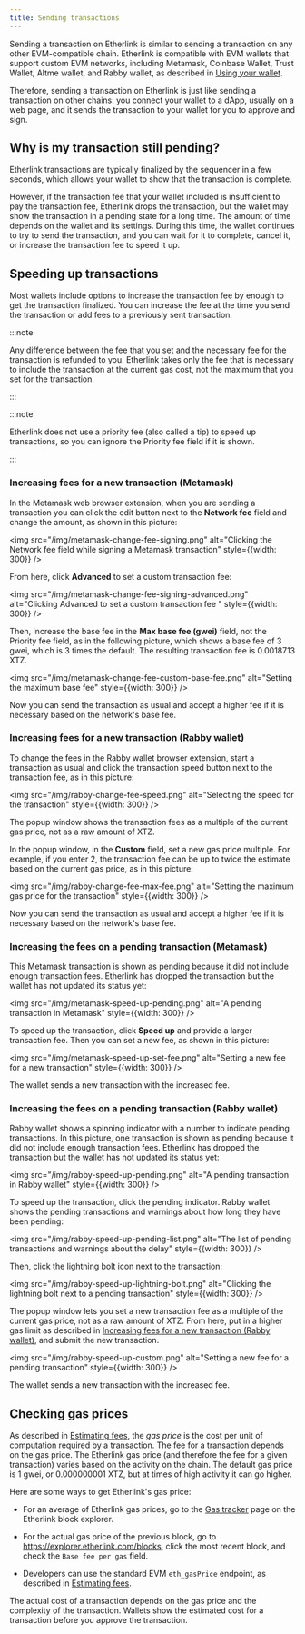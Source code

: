 ```yaml
---
title: Sending transactions
---
```


Sending a transaction on Etherlink is similar to sending a transaction on any other EVM-compatible chain.
Etherlink is compatible with EVM wallets that support custom EVM networks, including Metamask, Coinbase Wallet, Trust Wallet, Altme wallet, and Rabby wallet, as described in [Using your wallet](/get-started/using-your-wallet).

Therefore, sending a transaction on Etherlink is just like sending a transaction on other chains: you connect your wallet to a dApp, usually on a web page, and it sends the transaction to your wallet for you to approve and sign.

## Why is my transaction still pending?

Etherlink transactions are typically finalized by the sequencer in a few seconds, which allows your wallet to show that the transaction is complete.

However, if the transaction fee that your wallet included is insufficient to pay the transaction fee, Etherlink drops the transaction, but the wallet may show the transaction in a pending state for a long time.
The amount of time depends on the wallet and its settings.
During this time, the wallet continues to try to send the transaction, and you can wait for it to complete, cancel it, or increase the transaction fee to speed it up.

## Speeding up transactions

Most wallets include options to increase the transaction fee by enough to get the transaction finalized.
You can increase the fee at the time you send the transaction or add fees to a previously sent transaction.

:::note

Any difference between the fee that you set and the necessary fee for the transaction is refunded to you.
Etherlink takes only the fee that is necessary to include the transaction at the current gas cost, not the maximum that you set for the transaction.

:::

:::note

Etherlink does not use a priority fee (also called a tip) to speed up transactions, so you can ignore the Priority fee field if it is shown.

:::

### Increasing fees for a new transaction (Metamask)

In the Metamask web browser extension, when you are sending a transaction you can click the edit button next to the **Network fee** field and change the amount, as shown in this picture:

<img src="/img/metamask-change-fee-signing.png" alt="Clicking the Network fee field while signing a Metamask transaction" style={{width: 300}} />

From here, click **Advanced** to set a custom transaction fee:

<img src="/img/metamask-change-fee-signing-advanced.png" alt="Clicking Advanced to set a custom transaction fee " style={{width: 300}} />

Then, increase the base fee in the **Max base fee (gwei)** field, not the Priority fee field, as in the following picture, which shows a base fee of 3 gwei, which is 3 times the default.
The resulting transaction fee is 0.0018713 XTZ.

<img src="/img/metamask-change-fee-custom-base-fee.png" alt="Setting the maximum base fee" style={{width: 300}} />

Now you can send the transaction as usual and accept a higher fee if it is necessary based on the network's base fee.

### Increasing fees for a new transaction (Rabby wallet)

To change the fees in the Rabby wallet browser extension, start a transaction as usual and click the transaction speed button next to the transaction fee, as in this picture:

<img src="/img/rabby-change-fee-speed.png" alt="Selecting the speed for the transaction" style={{width: 300}} />

The popup window shows the transaction fees as a multiple of the current gas price, not as a raw amount of XTZ.

In the popup window, in the **Custom** field, set a new gas price multiple.
For example, if you enter 2, the transaction fee can be up to twice the estimate based on the current gas price, as in this picture:

<img src="/img/rabby-change-fee-max-fee.png" alt="Setting the maximum gas price for the transaction" style={{width: 300}} />

Now you can send the transaction as usual and accept a higher fee if it is necessary based on the network's base fee.

### Increasing the fees on a pending transaction (Metamask)

This Metamask transaction is shown as pending because it did not include enough transaction fees.
Etherlink has dropped the transaction but the wallet has not updated its status yet:

<img src="/img/metamask-speed-up-pending.png" alt="A pending transaction in Metamask" style={{width: 300}} />

To speed up the transaction, click **Speed up** and provide a larger transaction fee.
Then you can set a new fee, as shown in this picture:

<img src="/img/metamask-speed-up-set-fee.png" alt="Setting a new fee for a new transaction" style={{width: 300}} />

The wallet sends a new transaction with the increased fee.

### Increasing the fees on a pending transaction (Rabby wallet)

Rabby wallet shows a spinning indicator with a number to indicate pending transactions.
In this picture, one transaction is shown as pending because it did not include enough transaction fees.
Etherlink has dropped the transaction but the wallet has not updated its status yet:

<img src="/img/rabby-speed-up-pending.png" alt="A pending transaction in Rabby wallet" style={{width: 300}} />

To speed up the transaction, click the pending indicator.
Rabby wallet shows the pending transactions and warnings about how long they have been pending:

<img src="/img/rabby-speed-up-pending-list.png" alt="The list of pending transactions and warnings about the delay" style={{width: 300}} />

Then, click the lightning bolt icon next to the transaction:

<img src="/img/rabby-speed-up-lightning-bolt.png" alt="Clicking the lightning bolt next to a pending transaction" style={{width: 300}} />

The popup window lets you set a new transaction fee as a multiple of the current gas price, not as a raw amount of XTZ.
From here, put in a higher gas limit as described in [Increasing fees for a new transaction (Rabby wallet)](#increasing-fees-for-a-new-transaction-rabby-wallet), and submit the new transaction.

<img src="/img/rabby-speed-up-custom.png" alt="Setting a new fee for a pending transaction" style={{width: 300}} />

The wallet sends a new transaction with the increased fee.

## Checking gas prices

As described in [Estimating fees](/building-on-etherlink/estimating-fees), the _gas price_ is the cost per unit of computation required by a transaction.
The fee for a transaction depends on the gas price.
The Etherlink gas price (and therefore the fee for a given transaction) varies based on the activity on the chain.
The default gas price is 1 gwei, or 0.000000001 XTZ, but at times of high activity it can go higher.

Here are some ways to get Etherlink's gas price:

- For an average of Etherlink gas prices, go to the [Gas tracker](https://explorer.etherlink.com/gas-tracker) page on the Etherlink block explorer.

- For the actual gas price of the previous block, go to https://explorer.etherlink.com/blocks, click the most recent block, and check the `Base fee per gas` field.

- Developers can use the standard EVM `eth_gasPrice` endpoint, as described in [Estimating fees](/building-on-etherlink/estimating-fees).

The actual cost of a transaction depends on the gas price and the complexity of the transaction.
Wallets show the estimated cost for a transaction before you approve the transaction.
